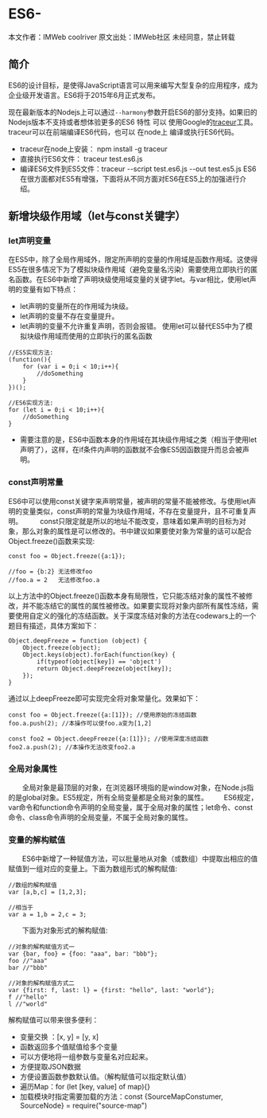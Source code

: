 # ES6-
本文作者：IMWeb coolriver 原文出处：IMWeb社区 未经同意，禁止转载

## 简介
ES6的设计目标，是使得JavaScript语言可以用来编写大型复杂的应用程序，成为企业级开发语言。ES6将于2015年6月正式发布。

现在最新版本的Nodejs上可以通过`--harmony`参数开启ES6的部分支持。如果旧的Nodejs版本不支持或者想体验更多的ES6 特性
可以 使用Google的[traceur](https://github.com/google/traceur-compiler)工具。traceur可以在前端编译ES6代码，也可以
在node上 编译或执行ES6代码。

- traceur在node上安装： npm install -g traceur
- 直接执行ES6文件： traceur test.es6.js
- 编译ES6文件到ES5文件：traceur --script test.es6.js --out test.es5.js ES6在很方面都对ES5有增强，下面将从不同方面对ES6在ES5上的加强进行介绍。

## 新增块级作用域（let与const关键字）
### let声明变量

在ES5中，除了全局作用域外，限定所声明的变量的作用域是函数作用域。这使得ES5在很多情况下为了模拟块级作用域（避免变量名污染）需要使用立即执行的匿名函数。在ES6中新增了声明块级使用域变量的关键字let。与var相比，使用let声明的变量有如下特点：
- let声明的变量所在的作用域为块级。
- let声明的变量不存在变量提升。
- let声明的变量不允许重复声明，否则会报错。 使用let可以替代ES5中为了模拟块级作用域而使用的立即执行的匿名函数
```
//ES5实现方法:
(function(){
    for (var i = 0;i < 10;i++){
        //doSomething
    }
})();

//ES6实现方法:
for (let i = 0;i < 10;i++){
    //doSomething
}
```
- 需要注意的是，ES6中函数本身的作用域在其块级作用域之类（相当于使用let声明了），这样，在if条件内声明的函数就不会像ES5因函数提升而总会被声明。

### const声明常量

  ES6中可以使用const关键字来声明常量，被声明的常量不能被修改。与使用let声明的变量类似，const声明的常量为块级作用域，不存在变量提升，且不可重复声明。
　　
  const只限定就是所以的地址不能改变，意味着如果声明的目标为对象，那么对象的属性是可以修改的。书中建议如果要使对象为常量的话可以配合Object.freeze()函数来实现:
```
const foo = Object.freeze({a:1});

//foo = {b:2} 无法修改foo
//foo.a = 2   无法修改foo.a
```
以上方法中的Object.freeze()函数本身有局限性，它只能冻结对象的属性不被修改，并不能冻结它的属性的属性被修改。如果要实现将对象内部所有属性冻结，需要使用自定义的强化的冻结函数。关于深度冻结对象的方法在codewars上的一个题目有描述，具体方案如下：

```
Object.deepFreeze = function (object) {
    Object.freeze(object);
    Object.keys(object).forEach(function(key) { 
        if(typeof(object[key]) == 'object') 
        return Object.deepFreeze(object[key]); 
    });
}
```
通过以上deepFreeze即可实现完全将对象常量化。效果如下：

```
const foo = Object.freeze({a:[1]}); //使用原始的冻结函数
foo.a.push(2); //本操作可以使foo.a变为[1,2]

const foo2 = Object.deepFreeze({a:[1]}); //使用深度冻结函数
foo2.a.push(2); //本操作无法改变foo2.a
```
### 全局对象属性
　　全局对象是最顶层的对象，在浏览器环境指的是window对象，在Node.js指的是global对象。ES5规定，所有全局变量都是全局对象的属性。
　　ES6规定，var命令和function命令声明的全局变量，属于全局对象的属性；let命令、const命令、class命令声明的全局变量，不属于全局对象的属性。
### 变量的解构赋值
　　ES6中新增了一种赋值方法，可以批量地从对象（或数组）中提取出相应的值赋值到一组对应的变量上。下面为数组形式的解构赋值:
```
//数组的解构赋值
var [a,b,c] = [1,2,3];

//相当于
var a = 1,b = 2,c = 3;
```
　　下面为对象形式的解构赋值:
```
//对象的解构赋值方式一
var {bar, foo} = {foo: "aaa", bar: "bbb"};
foo //"aaa"
bar //"bbb"

//对象的解构赋值方式二
var {first: f, last: l} = {first: "hello", last: "world"};
f //"hello"
l //"world"
```
解构赋值可以带来很多便利：

- 变量交换 ：[x, y] = [y, x]
- 函数返回多个值赋值给多个变量
- 可以方便地将一组参数与变量名对应起来。
- 方便提取JSON数据
- 方便设置函数参数默认值。（解构赋值可以指定默认值）
- 遍历Map：for (let [key, value] of map){}
- 加载模块时指定需要加载的方法：const {SourceMapConstumer, SourceNode} = require("source-map")
